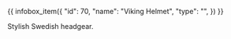{{ infobox_item({
	"id": 70,
	"name": "Viking Helmet",
	"type": "",
}) }}

Stylish Swedish headgear.